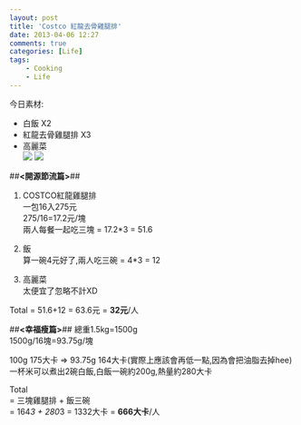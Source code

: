 ```yaml
---
layout: post
title: 'Costco 紅龍去骨雞腿排'
date: 2013-04-06 12:27
comments: true
categories: [Life]
tags:
	- Cooking
	- Life
---
```



今日素材: 
 
- 白飯 X2  
- 紅龍去骨雞腿排 X3  
- 高麗菜  
![](https://lh4.googleusercontent.com/-7Jt9TbIim7c/UdAlkvGnLRI/AAAAAAAAArA/Kt8Ssn1PAZ4/w493-h874-no/food_04061.jpg)
![](https://lh3.googleusercontent.com/-Ez8d4TgUV1g/UdAll4uXjnI/AAAAAAAAArE/D2m4LcMKSzU/w1296-h731-no/food_04062.jpg)




##**<開源節流篇>**##
1. COSTCO紅龍雞腿排  
一包16入275元  
275/16=17.2元/塊  
兩人每餐一起吃三塊 = 17.2*3 = 51.6  

2. 飯  
算一碗4元好了,兩人吃三碗 = 4*3 = 12  
3. 高麗菜  
太便宜了忽略不計XD  

Total = 51.6+12 = 63.6元 = **32元**/人  

##**<幸福瘦篇>**##
總重1.5kg=1500g  
1500g/16塊=93.75g/塊  

100g 175大卡  => 93.75g 164大卡(實際上應該會再低一點,因為會把油脂去掉hee)  
一杯米可以煮出2碗白飯,白飯一碗約200g,熱量約280大卡  

Total   
= 三塊雞腿排 + 飯三碗   
= 164*3 + 280*3 = 1332大卡 = **666大卡**/人
